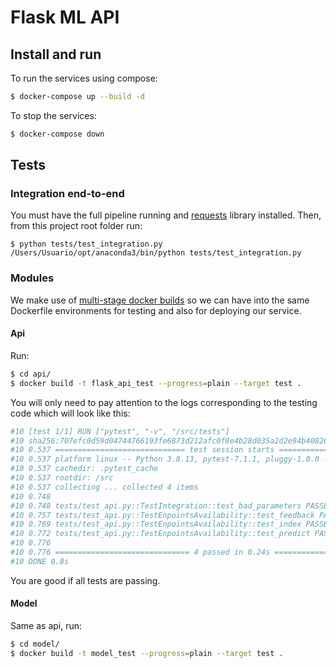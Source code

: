 # Flask ML API

## Install and run

To run the services using compose:

```bash
$ docker-compose up --build -d
```

To stop the services:

```bash
$ docker-compose down
```

## Tests

### Integration end-to-end

You must have the full pipeline running and [requests](https://docs.python-requests.org/en/latest/) library installed. Then, from this project root folder run:

```
$ python tests/test_integration.py
/Users/Usuario/opt/anaconda3/bin/python tests/test_integration.py
```

### Modules

We make use of [multi-stage docker builds](https://docs.docker.com/develop/develop-images/multistage-build/) so we can have into the same Dockerfile environments for testing and also for deploying our service.

#### Api

Run:

```bash
$ cd api/
$ docker build -t flask_api_test --progress=plain --target test .
```

You will only need to pay attention to the logs corresponding to the testing code which will look like this:

```bash
#10 [test 1/1] RUN ["pytest", "-v", "/src/tests"]
#10 sha256:707efc0d59d04744766193fe6873d212afc0f8e4b28d035a2d2e94b40826604f
#10 0.537 ============================= test session starts ==============================
#10 0.537 platform linux -- Python 3.8.13, pytest-7.1.1, pluggy-1.0.0 -- /usr/local/bin/python
#10 0.537 cachedir: .pytest_cache
#10 0.537 rootdir: /src
#10 0.537 collecting ... collected 4 items
#10 0.748
#10 0.748 tests/test_api.py::TestIntegration::test_bad_parameters PASSED           [ 25%]
#10 0.757 tests/test_api.py::TestEnpointsAvailability::test_feedback PASSED        [ 50%]
#10 0.769 tests/test_api.py::TestEnpointsAvailability::test_index PASSED           [ 75%]
#10 0.772 tests/test_api.py::TestEnpointsAvailability::test_predict PASSED         [100%]
#10 0.776
#10 0.776 ============================== 4 passed in 0.24s ===============================
#10 DONE 0.8s
```

You are good if all tests are passing.

#### Model

Same as api, run:

```bash
$ cd model/
$ docker build -t model_test --progress=plain --target test .
```
